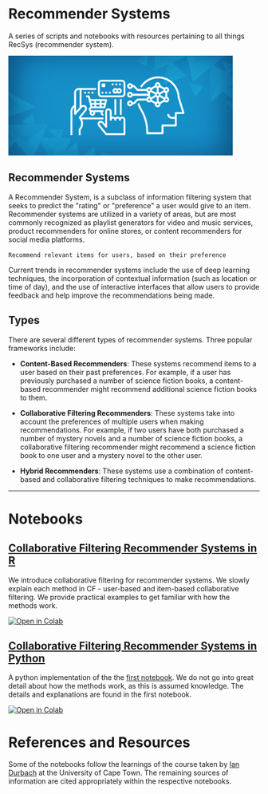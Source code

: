 # Recommender Systems

A series of scripts and notebooks with resources pertaining to all things RecSys (recommender system). 

<img src="/img/recsys_cov.jpeg" width="450" height="200">


## Recommender Systems

A Recommender System, is a subclass of information filtering system that seeks to predict the "rating" or "preference" a user would give to an item. Recommender systems are utilized in a variety of areas, but are most commonly recognized as playlist generators for video and music services, product recommenders for online stores, or content recommenders for social media platforms.

    Recommend relevant items for users, based on their preference 

Current trends in recommender systems include the use of deep learning techniques, the incorporation of contextual information (such as location or time of day), and the use of interactive interfaces that allow users to provide feedback and help improve the recommendations being made.

## Types

There are several different types of recommender systems. Three popular frameworks include: 

- **Content-Based Recommenders**: These systems recommend items to a user based on their past preferences. For example, if a user has previously purchased a number of science fiction books, a content-based recommender might recommend additional science fiction books to them.

- **Collaborative Filtering Recommenders**: These systems take into account the preferences of multiple users when making recommendations. For example, if two users have both purchased a number of mystery novels and a number of science fiction books, a collaborative filtering recommender might recommend a science fiction book to one user and a mystery novel to the other user.

- **Hybrid Recommenders**: These systems use a combination of content-based and collaborative filtering techniques to make recommendations.




***
# Notebooks

## [Collaborative Filtering Recommender Systems in R]()

We introduce collaborative filtering for recommender systems. We slowly explain each method in CF - user-based and item-based collaborative filtering. We provide practical examples to get familiar with how the  methods work.

[![Open in Colab](https://colab.research.google.com/assets/colab-badge.svg)](https://colab.research.google.com/github/pavsingh7/Recommender-Systems/blob/master/recsys_cf.Rmd)

## [Collaborative Filtering Recommender Systems in Python]()

A python implementation of the the [first notebook](). We do not go into great detail about how the methods work, as this is assumed knowledge. The details and explanations are found in the first notebook.

[![Open in Colab](https://colab.research.google.com/assets/colab-badge.svg)](https://colab.research.google.com/github/pavsingh7/Recommender-Systems/blob/master/recsys_cf.ipynb)



# References and Resources

Some of the notebooks follow the learnings of the course taken by [Ian Durbach](https://iandurbach.github.io) at the University of Cape Town. The remaining sources of information are cited appropriately within the respective notebooks. 